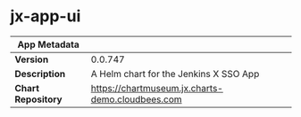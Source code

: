 # jx-app-ui

|App Metadata||
|---|---|
| **Version** | 0.0.747 |
| **Description** | A Helm chart for the Jenkins X SSO App |
| **Chart Repository** | https://chartmuseum.jx.charts-demo.cloudbees.com |
